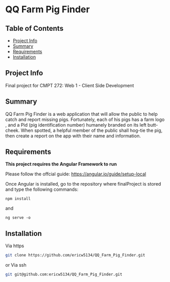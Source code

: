 # QQ Farm Pig Finder

## Table of Contents

- [Project Info](#project-info)
- [Summary](#summary)
- [Requirements](#requirements)
- [Installation](#installation)

## Project Info
Final project for CMPT 272: Web 1 - Client Side Development 

## Summary
QQ Farm Pig Finder is a web application that will allow the public to help catch and report missing pigs.  Fortunately, each of his pigs has a farm logo <H>, and a Pid (pig identification number) humanely branded on its left butt-cheek. When spotted, a helpful member of the public shall hog-tie the pig, then create a report on the app with their name and information. 

## Requirements
**This project requires the Angular Framework to run**

Please follow the offcial guide: https://angular.io/guide/setup-local

Once Angular is installed, go to the repository where finalProject is stored and type the following commands:

```npm install```

and 

```ng serve -o```

## Installation
Via https
```bash
git clone https://github.com/ericw5134/QQ_Farm_Pig_Finder.git
```
or 
Via ssh
```bash
git git@github.com:ericw5134/QQ_Farm_Pig_Finder.git
```
